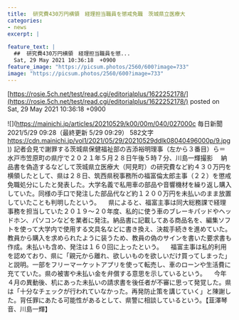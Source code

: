 ```yaml
---
title:  研究費430万円横領　経理担当職員を懲戒免職　茨城県立医療大  
categories:
- news
excerpt: |
  
feature_text: |
  ##  研究費430万円横領　経理担当職員を懲...
  Sat, 29 May 2021 10:36:18  +0900
feature_image: "https://picsum.photos/2560/600?image=733"
image: "https://picsum.photos/2560/600?image=733"
---
```


[https://rosie.5ch.net/test/read.cgi/editorialplus/1622252178/](https://rosie.5ch.net/test/read.cgi/editorialplus/1622252178/)
posted on Sat, 29 May 2021 10:36:18  +0900

<!--more-->

![](https://mainichi.jp/articles/20210529/k00/00m/040/027000c 毎日新聞 2021/5/29 09:28（最終更新 5/29 09:29） 582文字 [https://cdn.mainichi.jp/vol1/2021/05/29/20210529ddlk08040496000p/9.jpg)](https://cdn.mainichi.jp/vol1/2021/05/29/20210529ddlk08040496000p/9.jpg)) 記者会見で謝罪する茨城県保健福祉部の吉添裕明理事（左から３番目）ら＝水戸市笠原町の県庁で２０２１年５月２８日午後５時７分、川島一輝撮影 　納品書を偽造するなどして茨城県立医療大（阿見町）の研究費など約４３０万円を横領したとして、県は２８日、筑西県税事務所の福富倫太郎主事（２２）を懲戒免職処分にしたと発表した。大学名義で私用車の部品や音響機材を繰り返し購入していた。同様の手口で発注した部品代など約１２００万円を未払いのまま放置していたことも判明したという。 　県によると、福富主事は同大総務課で経理事務を担当していた２０１９〜２０年度、私的に使う車のブレーキパッドやヘッドホン、パソコンなどを業者に発注。納品書に記載してある商品名を、編集ソフトを使って大学内で使用する文具名などに書き換え、決裁手続きを進めていた。教員から購入を求められたように装うため、教員の偽のサインを書いた要求書も作成。未払いも含め、発注は１６０回に上ったという。 　福富主事は私的利用を認めており、県に「親元から離れ、欲しいものを欲しいだけ買ってしまった」と説明。一部をフリーマーケットアプリを使って転売し、車のローンや生活費に充てていた。県の被害や未払い金を弁償する意思を示しているという。 　今年４月の異動後、机にあった未払いの請求書を後任者が不審に思って発覚した。県は「十分なチェックが行われていなかった。再発防止策を講じていく」と陳謝した。背任罪にあたる可能性があるとして、県警に相談しているという。【韮澤琴音、川島一輝】
